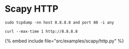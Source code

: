 # Scapy HTTP

```
sudo tcpdump -nn host 8.8.8.8 and port 80 -i any
```

```
curl --max-time 1 http://8.8.8.8
```


{% embed include file="src/examples/scapy/http.py" %}

